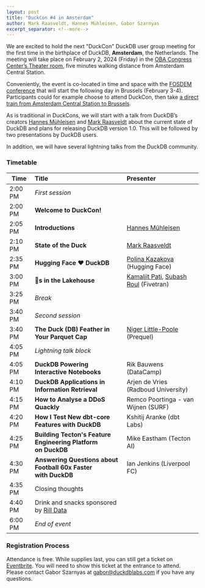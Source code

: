 ```yaml
---
layout: post
title: "DuckCon #4 in Amsterdam"
author: Mark Raasveldt, Hannes Mühleisen, Gabor Szarnyas
excerpt_separator: <!--more-->
---
```



We are excited to hold the next "DuckCon" DuckDB user group meeting for the first time in the birthplace of DuckDB, **Amsterdam**, the Netherlands. The meeting will take place on February 2, 2024 (Friday) in the [OBA Congress Center’s Theater room](https://www.obacongres.nl/congres-&-beurs), five minutes walking distance from Amsterdam Central Station.

Conveniently, the event is co-located in time and space with the [FOSDEM conference](https://fosdem.org/2024/) that will start the following day in Brussels (February 3-4). Participants could for example choose to attend DuckCon, then take [a direct train from Amsterdam Central Station to Brussels](https://www.thetrainline.com/book/results?origin=urn%3Atrainline%3Ageneric%3Aloc%3A5894&destination=urn%3Atrainline%3Ageneric%3Aloc%3A5974&outwardDate=2024-02-02T18%3A15%3A00&outwardDateType=departAfter&journeySearchType=single&passengers%5B%5D=1996-10-04%7Cd34963f0-4e57-422e-a8be-848783b83a2d&directSearch=false&selectedOutward=C1SRpGy5UVI%3D%3ACwVMIYhanGk%3D%3AStandard).

As is traditional in DuckCons, we will start with a talk from DuckDB’s creators [Hannes Mühleisen](https://hannes.muehleisen.org/) and [Mark Raasveldt](https://mytherin.github.io/) about the current state of DuckDB and plans for releasing DuckDB version 1.0. This will be followed by two presentations by DuckDB users.

In addition, we will have several lightning talks from the DuckDB community.

### Timetable

| Time    | Title                                                                  | Presenter                                                                                                                               |
| ------- | :--------------------------------------------------------------------- | :-------------------------------------------------------------------------------------------------------------------------------------- |
| 2:00 PM | _First session_                                                        |                                                                                                                                         |
| 2:00 PM | **Welcome to DuckCon!**                                                |                                                                                                                                         |
| 2:05 PM | **Introductions**                                                      | [Hannes Mühleisen](https://hannes.muehleisen.org/)                                                                                      |
| 2:10 PM | **State of the Duck**                                                  | [Mark Raasveldt](https://mytherin.github.io/)                                                                                           |
| 2:35 PM | **Hugging Face ❤️ DuckDB**                                              | [Polina Kazakova](https://huggingface.co/polinaeterna) (Hugging Face)                                                                   |
| 3:00 PM | **🦆s in the Lakehouse**                                               | [Kamaljit Pati](https://www.linkedin.com/in/kamaljit-pati-83909a38/), [Subash Roul](https://www.linkedin.com/in/subashroul/) (Fivetran) |
| 3:25 PM | _Break_                                                                |                                                                                                                                         |
| 3:40 PM | _Second session_                                                       |                                                                                                                                         |
| 3:40 PM | **The Duck (DB) Feather in Your Parquet Cap**                          | [Niger Little-Poole](https://www.linkedin.com/in/nlittlepoole/) (Prequel)                                                               |
| 4:05 PM | _Lightning talk block_                                                 |                                                                                                                                         |
| 4:05 PM | **DuckDB Powering Interactive Notebooks**                              | Rik Bauwens (DataCamp)                                                                                                                  |
| 4:10 PM | **DuckDB Applications in Information Retrieval**                       | Arjen de Vries (Radboud University)                                                                                                     |
| 4:15 PM | **How to Analyse a DDoS Quackly**                                      | Remco Poortinga - van Wijnen (SURF)                                                                                                     |
| 4:20 PM | **How I Test New dbt-core Features with DuckDB**                       | Kshitij Aranke (dbt Labs)                                                                                                               |
| 4:25 PM | **Building Tecton's Feature Engineering Platform <br> on DuckDB**      | Mike Eastham (Tecton AI)                                                                                                                |
| 4:30 PM | **Answering Questions about Football 60x Faster** <br> **with DuckDB** | Ian Jenkins (Liverpool FC)                                                                                                              |
| 4:35 PM | Closing thoughts                                                       |                                                                                                                                         |
| 4:40 PM | Drink and snacks sponsored by [Rill Data](https://www.rilldata.com/)   |                                                                                                                                         |
| 6:00 PM | _End of event_                                                         |

### Registration Process

Attendance is free. While supplies last, you can still get a ticket on [Eventbrite](https://www.eventbrite.com/e/duckcon-4-amsterdam-tickets-733383609117). You will need to show this ticket at the entrance to attend. Please contact Gabor Szarnyas at [gabor@duckdblabs.com](mailto:gabor@duckdblabs.com) if you have any questions.

